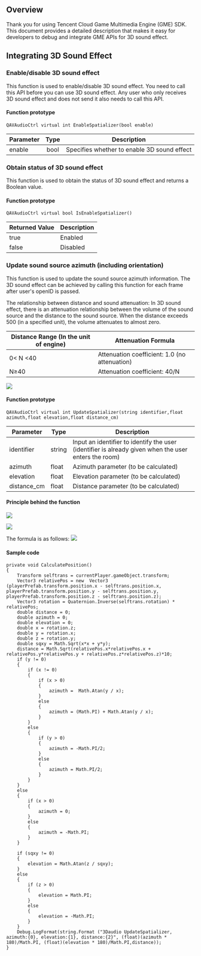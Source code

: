 ## Overview
Thank you for using Tencent Cloud Game Multimedia Engine (GME) SDK. This document provides a detailed description that makes it easy for developers to debug and integrate GME APIs for 3D sound effect.


## Integrating 3D Sound Effect
### Enable/disable 3D sound effect
This function is used to enable/disable 3D sound effect. You need to call this API before you can use 3D sound effect. Any user who only receives 3D sound effect and does not send it also needs to call this API.

#### Function prototype  
```
QAVAudioCtrl virtual int EnableSpatializer(bool enable)
```

| Parameter | Type | Description |
| ------------- |:-------------:|-------------
| enable    |bool         | Specifies whether to enable 3D sound effect |



### Obtain status of 3D sound effect
This function is used to obtain the status of 3D sound effect and returns a Boolean value.

#### Function prototype  
```
QAVAudioCtrl virtual bool IsEnableSpatializer()
```

| Returned Value | Description |
| ------- |---------|
| true    	|Enabled |
| false    	|Disabled |  

### Update sound source azimuth (including orientation)
This function is used to update the sound source azimuth information. The 3D sound effect can be achieved by calling this function for each frame after user's openID is passed.

The relationship between distance and sound attenuation: In 3D sound effect, there is an attenuation relationship between the volume of the sound source and the distance to the sound source. When the distance exceeds 500 (in a specified unit), the volume attenuates to almost zero.


| Distance Range (In the unit of engine) | Attenuation Formula |
| ------- |---------|
| 0< N <40  	| Attenuation coefficient: 1.0 (no attenuation) |
| N≥40  |Attenuation coefficient: 40/N |

 ![](https://main.qcloudimg.com/raw/82892249eab8fea3bcb9149e8eee37f1.jpg)

#### Function prototype  
```
QAVAudioCtrl virtual int UpdateSpatializer(string identifier,float azimuth,float elevation,float distance_cm)
```
|Parameter | Type | Description |
| ------------- |-------------|-------------
| identifier   		|string	| Input an identifier to identify the user (identifier is already given when the user enters the room) |
| azimuth    		|float	| Azimuth parameter (to be calculated)											|
| elevation    	|float 	| Elevation parameter (to be calculated)											|
| distance_cm    	|float  	| Distance parameter (to be calculated)											|

#### Principle behind the function
![](https://main.qcloudimg.com/raw/0f90e8e84915c3f34482b1d40b0630c0.png)

![](https://main.qcloudimg.com/raw/e6a04f5cc7aca4851964c4a8ea04b56e.png)

The formula is as follows:
![](https://main.qcloudimg.com/raw/e1aa4d09b144af4ea920d63cf9cac6bb.png)

#### Sample code
```
private void CalculatePosition()
{
	Transform selftrans = currentPlayer.gameObject.transform;
	Vector3 relativePos = new  Vector3 (playerPrefab.transform.position.x - selftrans.position.x, playerPrefab.transform.position.y - selftrans.position.y, playerPrefab.transform.position.z - selftrans.position.z);
	Vector3 rotation = Quaternion.Inverse(selftrans.rotation) * relativePos;  
	double distance = 0;
	double azimuth = 0;
	double elevation = 0;
	double x = rotation.z;
	double y = rotation.x;
	double z = rotation.y;
	double sqxy = Math.Sqrt(x*x + y*y);
	distance = Math.Sqrt(relativePos.x*relativePos.x + relativePos.y*relativePos.y + relativePos.z*relativePos.z)*10;
	if (y != 0)
	{
		if (x != 0)
		{
			if (x > 0)
			{
				azimuth =  Math.Atan(y / x);
			}
			else
			{
				azimuth = (Math.PI) + Math.Atan(y / x);
			}
		}
		else
		{
			if (y > 0)
			{
				azimuth = -Math.PI/2;
			}
			else
			{
				azimuth = Math.PI/2;
			}
		}
	}
	else
	{
		if (x > 0)
		{
			azimuth = 0;
		}
		else
		{
			azimuth = -Math.PI;
		}
	}

	if (sqxy != 0)
	{
		elevation = Math.Atan(z / sqxy);
	}
	else
	{
		if (z > 0)
		{
			elevation = Math.PI;
		}
		else
		{
			elevation = -Math.PI;
		}
	}
	Debug.LogFormat(string.Format ("3Daudio UpdateSpatializer, azimuth:{0}, elevation:{1}, distance:{2}", (float)(azimuth * 180)/Math.PI, (float)(elevation * 180)/Math.PI,distance));		
}
```






